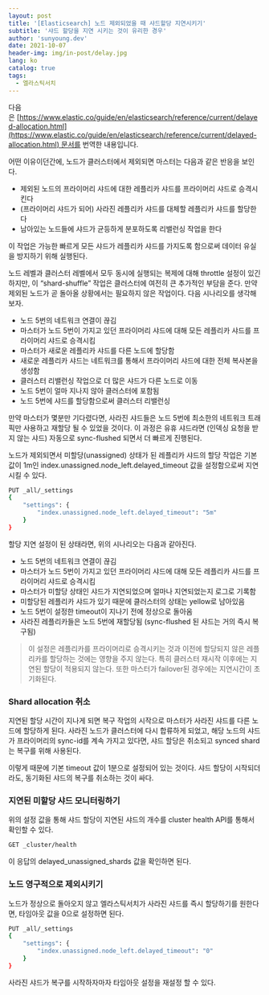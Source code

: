 ```yaml
---
layout: post
title: '[Elasticsearch] 노드 제외되었을 때 샤드할당 지연시키기'
subtitle: '샤드 할당을 지연 시키는 것이 유리한 경우'
author: 'sunyoung.dev'
date: 2021-10-07
header-img: img/in-post/delay.jpg
lang: ko
catalog: true
tags:
  - 엘라스틱서치
---
```


다음은 [https://www.elastic.co/guide/en/elasticsearch/reference/current/delayed-allocation.html](https://www.elastic.co/guide/en/elasticsearch/reference/current/delayed-allocation.html) 문서를 번역한 내용입니다.

어떤 이유이던간에, 노드가 클러스터에서 제외되면 마스터는 다음과 같은 반응을 보인다.

- 제외된 노드의 프라이머리 샤드에 대한 레플리카 샤드를 프라이머리 샤드로 승격시킨다
- (프라이머리 샤드가 되어) 사라진 레플리카 샤드를 대체할 레플리카 샤드를 할당한다
- 남아있는 노드들에 샤드가 균등하게 분포하도록 리밸런싱 작업을 한다

이 작업은 가능한 빠르게 모든 샤드가 레플리카 샤드를 가지도록 함으로써 데이터 유실을 방지하기 위해 실행된다.

노드 레벨과 클러스터 레벨에서 모두 동시에 실행되는 복제에 대해 throttle 설정이 있긴 하지만, 이 “shard-shuffle” 작업은 클러스터에 여전히 큰 추가적인 부담을 준다. 만약 제외된 노드가 곧 돌아올 상황에서는 필요하지 않은 작업이다. 다음 시나리오를 생각해보자.

- 노드 5번의 네트워크 연결이 끊김
- 마스터가 노드 5번이 가지고 있던 프라이머리 샤드에 대해 모든 레플리카 샤드를 프라이머리 샤드로 승격시킴
- 마스터가 새로운 레플리카 샤드를 다른 노드에 할당함
- 새로운 레플리카 샤드는 네트워크를 통해서 프라이머리 샤드에 대한 전체 복사본을 생성함
- 클러스터 리밸런싱 작업으로 더 많은 샤드가 다른 노드로 이동
- 노드 5번이 얼마 지나지 않아 클러스터에 포함됨
- 노드 5번에 샤드를 할당함으로써 클러스터 리밸런싱

만약 마스터가 몇분만 기다렸다면, 사라진 샤드들은 노드 5번에 최소한의 네트워크 트래픽만 사용하고 재할당 될 수 있었을 것이다. 이 과정은 유휴 샤드라면 (인덱싱 요청을 받지 않는 샤드) 자동으로 sync-flushed 되면서 더 빠르게 진행된다.

노드가 제외되면서 미할당(unassigned) 상태가 된 레플리카 샤드의 할당 작업은 기본값이 1m인 index.unassigned.node_left.delayed_timeout 값을 설정함으로써 지연시킬 수 있다.

```bash
PUT _all/_settings
{
    "settings": {
        "index.unassigned.node_left.delayed_timeout": "5m"
    }
}
```

할당 지연 설정이 된 상태라면, 위의 시나리오는 다음과 같아진다.

- 노드 5번의 네트워크 연결이 끊김
- 마스터가 노드 5번이 가지고 있던 프라이머리 샤드에 대해 모든 레플리카 샤드를 프라이머리 샤드로 승격시킴
- 마스터가 미할당 상태인 샤드가 지연되었으며 얼마나 지연되었는지 로그로 기록함
- 미할당된 레플리카 샤드가 있기 때문에 클러스터의 상태는 yellow로 남아있음
- 노드 5번이 설정한 timeout이 지나기 전에 정상으로 돌아옴
- 사라진 레플리카들은 노드 5번에 재할당됨 (sync-flushed 된 샤드는 거의 즉시 복구됨)

> 이 설정은 레플리카를 프라이머리로 승격시키는 것과 이전에 할당되지 않은 레플리카를 할당하는 것에는 영향을 주지 않는다. 특히 클러스터 재시작 이후에는 지연된 할당이 적용되지 않는다. 또한 마스터가 failover된 경우에는 지연시간이 초기화된다.
> 

### Shard allocation 취소

지연된 할당 시간이 지나게 되면 복구 작업의 시작으로 마스터가 사라진 샤드를 다른 노드에 할당하게 된다. 사라진 노드가 클러스터에 다시 합류하게 되었고, 해당 노드의 샤드가 프라이머리의 sync-id를 계속 가지고 있다면, 샤드 할당은 취소되고 synced shard는 복구를 위해 사용된다.

이렇게 때문에 기본 timeout 값이 1분으로 설정되어 있는 것이다. 샤드 할당이 시작되더라도, 동기화된 샤드의 복구를 취소하는 것이 싸다.

### 지연된 미할당 샤드 모니터링하기

위의 설정 값을 통해 샤드 할당이 지연된 샤드의 개수를 cluster health API를 통해서 확인할 수 있다.

```bash
GET _cluster/health
```

이 응답의 delayed_unassigned_shards 값을 확인하면 된다.

### 노드 영구적으로 제외시키기

노드가 정상으로 돌아오지 않고 엘라스틱서치가 사라진 샤드를 즉시 할당하기를 원한다면, 타임아웃 값을 0으로 설정하면 된다.

```bash
PUT _all/_settings
{
    "settings": {
        "index.unassigned.node_left.delayed_timeout": "0"
    }
}
```

사라진 샤드가 복구를 시작하자마자 타임아웃 설정을 재설정 할 수 있다.